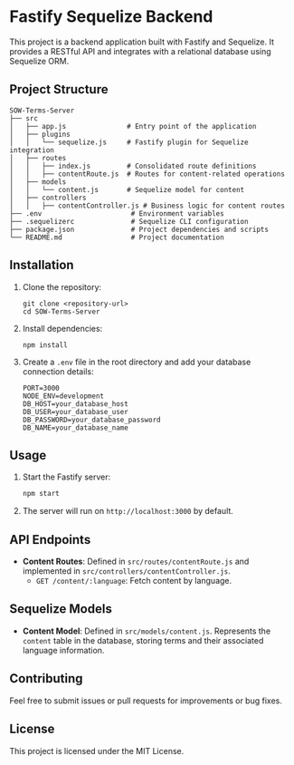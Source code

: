 # Fastify Sequelize Backend

This project is a backend application built with Fastify and Sequelize. It provides a RESTful API and integrates with a relational database using Sequelize ORM.

## Project Structure

```
SOW-Terms-Server
├── src
│   ├── app.js               # Entry point of the application
│   ├── plugins
│   │   └── sequelize.js     # Fastify plugin for Sequelize integration
│   ├── routes
│   │   ├── index.js         # Consolidated route definitions
│   │   ├── contentRoute.js  # Routes for content-related operations
│   ├── models
│   │   └── content.js       # Sequelize model for content
│   ├── controllers
│   │   ├── contentController.js # Business logic for content routes
├── .env                      # Environment variables
├── .sequelizerc              # Sequelize CLI configuration
├── package.json              # Project dependencies and scripts
└── README.md                 # Project documentation
```

## Installation

1. Clone the repository:

   ```
   git clone <repository-url>
   cd SOW-Terms-Server
   ```

2. Install dependencies:

   ```
   npm install
   ```

3. Create a `.env` file in the root directory and add your database connection details:

   ```properties
   PORT=3000
   NODE_ENV=development
   DB_HOST=your_database_host
   DB_USER=your_database_user
   DB_PASSWORD=your_database_password
   DB_NAME=your_database_name
   ```

## Usage

1. Start the Fastify server:

   ```bash
   npm start
   ```

2. The server will run on `http://localhost:3000` by default.

## API Endpoints

- **Content Routes**: Defined in `src/routes/contentRoute.js` and implemented in `src/controllers/contentController.js`.
  - `GET /content/:language`: Fetch content by language.

## Sequelize Models

- **Content Model**: Defined in `src/models/content.js`. Represents the `content` table in the database, storing terms and their associated language information.

## Contributing

Feel free to submit issues or pull requests for improvements or bug fixes.

## License

This project is licensed under the MIT License.
